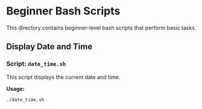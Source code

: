 # Beginner Bash Scripts

This directory contains beginner-level bash scripts that perform basic 
tasks.

## Display Date and Time

### Script: `date_time.sh`

This script displays the current date and time.

**Usage:**
```bash
./date_time.sh

